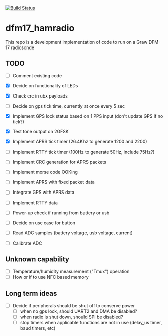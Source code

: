 [![Build Status](https://app.travis-ci.com/gx1400/dfm17_hamradio.svg?branch=main)](https://app.travis-ci.com/gx1400/dfm17_hamradio)
# dfm17_hamradio

This repo is a development implementation of code to run on a Graw DFM-17 radiosonde

## TODO

- [ ] Comment existing code
- [X] Decide on functionality of LEDs
- [X] Check crc in ubx payloads
- [ ] Decide on gps tick time, currently at once every 5 sec
- [X] Implement GPS lock status based on 1 PPS input (don't update GPS if no tick?)
- [X] Test tone output on 2GFSK
- [X] Implement APRS tick timer (26.4Khz to generate 1200 and 2200)
- [ ] Implement RTTY tick timer (100Hz to generate 50Hz, include 75Hz?)
- [ ] Implement CRC generation for APRS packets
- [ ] Implement morse code OOKing
- [ ] Implement APRS with fixed packet data
- [ ] Integrate GPS with APRS data
- [ ] Implement RTTY data
- [ ] Power-up check if running from battery or usb
- [ ] Decide on use case for button
- [ ] Read ADC samples (battery voltage, usb voltage, current)
- [ ] Calibrate ADC


## Unknown capability

- [ ] Temperature/humidity measurement ("Tmux") operation
- [ ] How or if to use NFC based memory

## Long term ideas

- [ ] Decide if peripherals should be shut off to conserve power
  - [ ] when no gps lock, should UART2 and DMA be disabled?
  - [ ] when radio is shut down, should SPI be disabled?
  - [ ] stop timers when applicable functions are not in use (delay_us timer, baud timers, etc)
